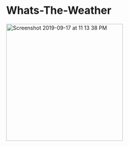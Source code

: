 # Whats-The-Weather

<img width="312" alt="Screenshot 2019-09-17 at 11 13 38 PM" src="https://user-images.githubusercontent.com/38256845/65064070-6ccf5580-d9a1-11e9-9391-4ac12a58edaf.png">
